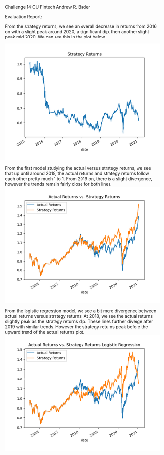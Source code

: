 Challenge 14 CU Fintech
Andrew R. Bader


Evaluation Report:

From the strategy returns, we see an overall decrease in returns from 2016 on with a slight peak around 2020, a significant dip, then another slight peak mid 2020. We can see this in the plot below.

![Strategy Returns](strategy-returns.png)


From the first model studying the actual versus strategy returns, we see that up until around 2019, the actual returns and strategy returns follow each other pretty much 1 to 1. From 2019 on, there is a slight divergence, however the trends remain fairly close for both lines.
![Actual vs Strategy Returns](actual_vs_strategy_returns.png)


From the logistic regression model, we see a bit more divergence between actual returns versus strategy returns. At 2018, we see the actual returns slightly peak as the strategy returns dip. These lines further diverge after 2019 with similar trends. However the strategy returns peak before the upward trend of the actual returns plot.
![Actual vs Strategy Returns Logistic Regression](actual_vs_strategy_returns_Logistic_Regression.png)
